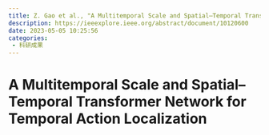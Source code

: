 ```yaml
---
title: Z. Gao et al., "A Multitemporal Scale and Spatial–Temporal Transformer Network for Temporal Action Localization," in IEEE Transactions on Human-Machine Systems, vol. 53, no. 3, pp. 569-580, June 2023, doi:10.1109/THMS.2023.3266037.
description: https://ieeexplore.ieee.org/abstract/document/10120600
date: 2023-05-05 10:25:56
categories:
 - 科研成果
---
```

# A Multitemporal Scale and Spatial–Temporal Transformer Network for Temporal Action Localization